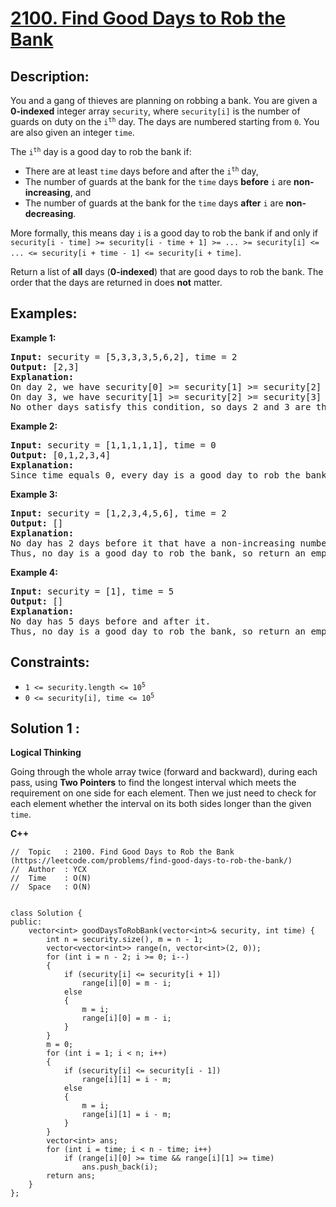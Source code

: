 # [2100. Find Good Days to Rob the Bank](https://leetcode.com/problems/find-good-days-to-rob-the-bank/)


## Description:

<p>You and a gang of thieves are planning on robbing a bank. You are given a <strong>0-indexed</strong> integer array <code>security</code>, where <code>security[i]</code> is the number of guards on duty on the <code>i<sup>th</sup></code> day. The days are numbered starting from <code>0</code>. You are also given an integer <code>time</code>.</p>

<p>The <code>i<sup>th</sup></code> day is a good day to rob the bank if:</p>
<ul>
  <li>There are at least <code>time</code> days before and after the <code>i<sup>th</sup></code> day,</li>
  <li>The number of guards at the bank for the <code>time</code> days <strong>before</strong> <code>i</code> are <strong>non-increasing</strong>, and</li>
  <li>The number of guards at the bank for the <code>time</code> days <strong>after</strong> <code>i</code> are <strong>non-decreasing</strong>.</li>
</ul>
<p>More formally, this means day <code>i</code> is a good day to rob the bank if and only if <code>security[i - time] &gt;= security[i - time + 1] &gt;= ... &gt;= security[i] &lt;= ... &lt;= security[i + time - 1] &lt;= security[i + time]</code>.</p>

<p>Return a list of <strong>all</strong> days (<strong>0-indexed</strong>) that are good days to rob the bank. The order that the days are returned in does <strong>not</strong> matter.</p>


## Examples:

<strong>Example 1:</strong>
<pre>
<strong>Input:</strong> security = [5,3,3,3,5,6,2], time = 2
<strong>Output:</strong> [2,3]
<strong>Explanation:</strong> 
On day 2, we have security[0] &gt;= security[1] &gt;= security[2] &lt;= security[3] &lt;= security[4].
On day 3, we have security[1] &gt;= security[2] &gt;= security[3] &lt;= security[4] &lt;= security[5].
No other days satisfy this condition, so days 2 and 3 are the only good days to rob the bank.
</pre>

<strong>Example 2:</strong>
<pre>
<strong>Input:</strong> security = [1,1,1,1,1], time = 0
<strong>Output:</strong> [0,1,2,3,4]
<strong>Explanation:</strong> 
Since time equals 0, every day is a good day to rob the bank, so return every day.
</pre>

<strong>Example 3:</strong>
<pre>
<strong>Input:</strong> security = [1,2,3,4,5,6], time = 2
<strong>Output:</strong> []
<strong>Explanation:</strong> 
No day has 2 days before it that have a non-increasing number of guards.
Thus, no day is a good day to rob the bank, so return an empty list.
</pre>

<strong>Example 4:</strong>
<pre>
<strong>Input:</strong> security = [1], time = 5
<strong>Output:</strong> []
<strong>Explanation:</strong> 
No day has 5 days before and after it.
Thus, no day is a good day to rob the bank, so return an empty list.
</pre>


## Constraints:

<ul>
  <li><code>1 &lt;= security.length &lt;= 10<sup>5</sup></code></li>
  <li><code>0 &lt;= security[i], time &lt;= 10<sup>5</sup></code></li>
</ul>


## Solution 1 :

<strong>Logical Thinking</strong>
<p>Going through the whole array twice (forward and backward), during each pass, using <strong>Two Pointers</strong> to find the longest interval which meets the requirement on one side for each element. Then we just need to check for each element whether the interval on its both sides longer than the given <code>time</code>.</p>


<strong>C++</strong>

```
//  Topic   : 2100. Find Good Days to Rob the Bank (https://leetcode.com/problems/find-good-days-to-rob-the-bank/)
//  Author  : YCX
//  Time    : O(N)
//  Space   : O(N)


class Solution {
public:
    vector<int> goodDaysToRobBank(vector<int>& security, int time) {
        int n = security.size(), m = n - 1;
        vector<vector<int>> range(n, vector<int>(2, 0));
        for (int i = n - 2; i >= 0; i--)
        {
            if (security[i] <= security[i + 1])
                range[i][0] = m - i;
            else
            {
                m = i;
                range[i][0] = m - i;
            }
        }
        m = 0;
        for (int i = 1; i < n; i++)
        {
            if (security[i] <= security[i - 1])
                range[i][1] = i - m;
            else
            {
                m = i;
                range[i][1] = i - m;
            }
        }
        vector<int> ans;
        for (int i = time; i < n - time; i++)
            if (range[i][0] >= time && range[i][1] >= time)
                ans.push_back(i);
        return ans;
    }
};
```